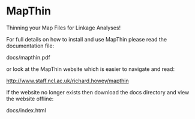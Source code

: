 # MapThin
Thinning your Map Files for Linkage Analyses!

For full details on how to install and use MapThin please read the documentation file:

docs/mapthin.pdf

or look at the MapThin website which is easier to navigate and read:

http://www.staff.ncl.ac.uk/richard.howey/mapthin

If the website no longer exists then download the docs directory and view the website offline:

docs/index.html
